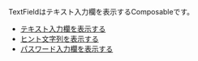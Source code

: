 TextFieldはテキスト入力欄を表示するComposableです。

- [テキスト入力欄を表示する](./display.html)
- [ヒント文字列を表示する](./label.html)
- [パスワード入力欄を表示する](./password.html)
